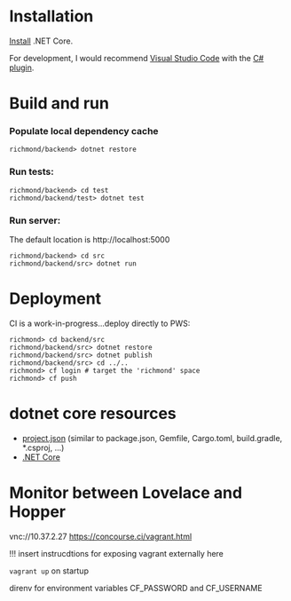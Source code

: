 # Installation
[Install](https://www.microsoft.com/net/core) .NET Core.

For development, I would recommend [Visual Studio Code](https://code.visualstudio.com/) with the [C# plugin](https://marketplace.visualstudio.com/items?itemName=ms-vscode.csharp).

# Build and run
### Populate local dependency cache
`richmond/backend> dotnet restore`

### Run tests:
```
richmond/backend> cd test
richmond/backend/test> dotnet test
```

### Run server:
The default location is http://localhost:5000
```
richmond/backend> cd src
richmond/backend/src> dotnet run
```

# Deployment
CI is a work-in-progress...deploy directly to PWS:
```
richmond> cd backend/src
richmond/backend/src> dotnet restore
richmond/backend/src> dotnet publish
richmond/backend/src> cd ../..
richmond> cf login # target the 'richmond' space
richmond> cf push
```

# dotnet core resources
- [project.json](https://docs.microsoft.com/en-us/dotnet/articles/core/tools/project-json) (similar to package.json, Gemfile, Cargo.toml, build.gradle, *.csproj, ...)
- [.NET Core](https://docs.microsoft.com/en-us/dotnet/)

# Monitor between Lovelace and Hopper
vnc://10.37.2.27
https://concourse.ci/vagrant.html

!!! insert instrucdtions for exposing vagrant externally here

`vagrant up` on startup

direnv for environment variables CF_PASSWORD and CF_USERNAME
